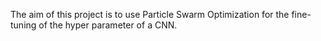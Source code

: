 The aim of this project is to use Particle Swarm Optimization for the fine-tuning of the hyper parameter of a CNN.